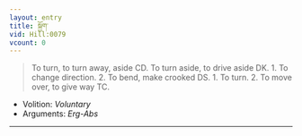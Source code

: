 ```yaml
---
layout: entry
title: སྐྱོག་
vid: Hill:0079
vcount: 0
---
```

> To turn, to turn away, aside CD\. To turn aside, to drive aside DK\. 1\. To change direction\. 2\. To bend, make crooked DS\. 1\. To turn\. 2\. To move over, to give way TC\.

* Volition: _Voluntary_
* Arguments: _Erg-Abs_

---


